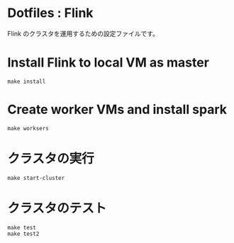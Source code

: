 # Dotfiles : Flink
Flink のクラスタを運用するための設定ファイルです。

# Install Flink to local VM as master
```
make install
```

# Create worker VMs and install spark
```
make worksers
```

# クラスタの実行
```
make start-cluster
```

# クラスタのテスト
```
make test
make test2
```
